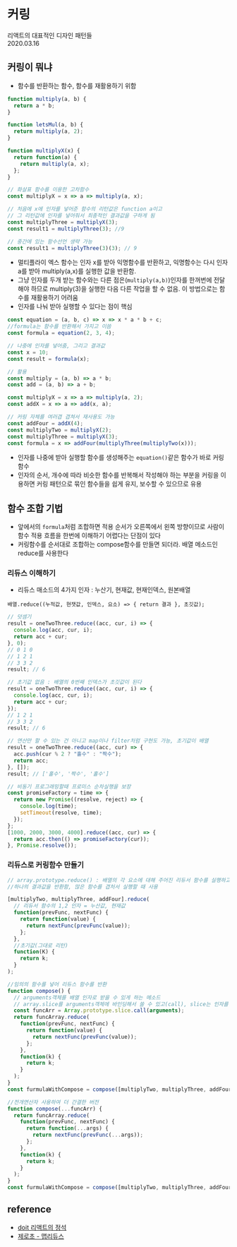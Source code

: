# 커링

리액트의 대표적인 디자인 패턴들  
2020.03.16

## 커링이 뭐냐

- 함수를 반환하는 함수, 함수를 재활용하기 위함

```javascript
function multiply(a, b) {
  return a * b;
}

function letsMul(a, b) {
  return multiply(a, 2);
}

function multiplyX(x) {
  return function(a) {
    return multiply(a, x);
  };
}

// 화살표 함수를 이용한 고차함수
const multiplyX = x => a => multiply(a, x);

// 처음에 x에 인자를 넣어준 함수의 리턴값은 function a이고
// 그 리턴값에 인자를 넣어줘서 최종적인 결과값을 구하게 됨
const multiplyThree = multiplyX(3);
const result1 = multiplyThree(3); //9

// 중간에 있는 함수선언 생략 가능
const result1 = multiplyThree(3)(3); // 9
```

- 멀티플라이 엑스 함수는 인자 x를 받아 익명함수를 반환하고, 익명함수는 다시 인자 a를 받아 multiply(a,x)를 실행한 값을 반환함.
- 그냥 인자를 두개 받는 함수와는 다른 점은(`multiply(a,b)`)인자를 한꺼번에 전달해야 하므로 multiply(3)을 실행한 다음 다른 작업을 할 수 없음. 이 방법으로는 함수를 재활용하기 어려움
- 인자를 나눠 받아 실행할 수 있다는 점이 핵심

```javascript
const equation = (a, b, c) => x => x * a * b + c;
//formula는 함수를 반환해서 가지고 이씀
const formula = equation(2, 3, 4);

// 나중에 인자를 넣어줌, 그리고 결과값
const x = 10;
const result = formula(x);

// 활용
const multiply = (a, b) => a * b;
const add = (a, b) => a + b;

const multiplyX = x => a => multiply(a, 2);
const addX = x => a => add(x, a);

// 커링 자체를 여러겹 겹쳐서 재사용도 가능
const addFour = addX(4);
const multiplyTwo = multiplyX(2);
const multiplyThree = multiplyX(3);
const formula = x => addFour(multiplyThree(multiplyTwo(x)));
```

- 인자를 나중에 받아 실행할 함수를 생성해주는 `equation()`같은 함수가 바로 커링 함수
- 인자의 순서, 개수에 따라 비슷한 함수를 반복해서 작성해야 하는 부분을 커링을 이용하면 커링 패턴으로 묶인 함수들을 쉽게 유지, 보수할 수 있으므로 유용

## 함수 조합 기법

- 앞에서의 `formula`처럼 조합하면 적용 순서가 오른쪽에서 왼쪽 방향이므로 사람이 함수 적용 흐름을 한번에 이해하기 어렵다는 단점이 있다
- 커링함수를 순서대로 조합하는 compose함수를 만들면 되더라. 배열 메소드인 reduce를 사용한다

### 리듀스 이해하기

- 리듀스 매소드의 4가지 인자 : 누산기, 현재값, 현재인덱스, 원본배열

`배열.reduce((누적값, 현잿값, 인덱스, 요소) => { return 결과 }, 초깃값);`

```javascript
// 덧셈기
result = oneTwoThree.reduce((acc, cur, i) => {
  console.log(acc, cur, i);
  return acc + cur;
}, 0);
// 0 1 0
// 1 2 1
// 3 3 2
result; // 6

// 초기값 없음 : 배열의 0번째 인덱스가 초깃값이 된다
result = oneTwoThree.reduce((acc, cur, i) => {
  console.log(acc, cur, i);
  return acc + cur;
});
// 1 2 1
// 3 3 2
result; // 6

// 연산만 할 수 있는 건 아니고 map이나 filter처럼 구현도 가능, 초기값이 배열
result = oneTwoThree.reduce((acc, cur) => {
  acc.push(cur % 2 ? "홀수" : "짝수");
  return acc;
}, []);
result; // ['홀수', '짝수', '홀수']

// 비동기 프로그래밍할때 프로미스 순차실행을 보장
const promiseFactory = time => {
  return new Promise((resolve, reject) => {
    console.log(time);
    setTimeout(resolve, time);
  });
};
[1000, 2000, 3000, 4000].reduce((acc, cur) => {
  return acc.then(() => promiseFactory(cur));
}, Promise.resolve());
```

### 리듀스로 커링함수 만들기

```javascript
// array.prototype.reduce() : 배열의 각 요소에 대해 주어진 리듀서 함수를 실행하고,
//하나의 결과값을 반환함, 많은 함수를 겹처서 실행할 때 사용

[multiplyTwo, multiplyThree, addFour].reduce(
  // 리듀서 함수의 1,2 인자 = 누산값, 현재값
  function(prevFunc, nextFunc) {
    return function(value) {
      return nextFunc(prevFunc(value));
    };
  },
  //초기값(그대로 리턴)
  function(K) {
    return k;
  }
);

//임의의 함수를 넣어 리듀스 함수를 반환
function compose() {
  // arguments객체를 배열 인자로 받을 수 있게 하는 메소드
  // array.slice를 arguments객체에 바인딩해서 쓸 수 있고(call), slice는 인자를 비우면 얕은 복사본 반환
  const funcArr = Array.prototype.slice.call(arguments);
  return funcArray.reduce(
    function(prevFunc, nextFunc) {
      return function(value) {
        return nextFunc(prevFunc(value));
      };
    },
    function(k) {
      return k;
    }
  );
}
const furmulaWithCompose = compose([multiplyTwo, multiplyThree, addFour]);

//전개연산자 사용하여 더 간결한 버전
function compose(...funcArr) {
  return funcArray.reduce(
    function(prevFunc, nextFunc) {
      return function(...args) {
        return nextFunc(prevFunc(...args));
      };
    },
    function(k) {
      return k;
    }
  );
}
const furmulaWithCompose = compose([multiplyTwo, multiplyThree, addFour]);
```

## reference

- [doit 리액트의 정석]()
- [제로초 - 맵리듀스]()

